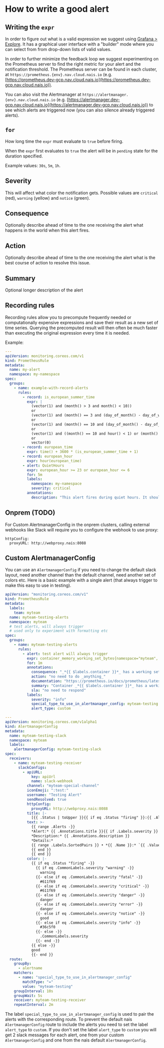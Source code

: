 # How to write a good alert

## Writing the `expr`

In order to figure out what is a valid expression we suggest using [Grafana > Explore](https://grafana.nais.io/explore). It has a graphical user interface with a "builder" mode where you can select from from drop-down lists of valid values.

In order to further minimize the feedback loop we suggest experimenting on the Prometheus server to find the right metric for your alert and the notification threshold.
The Prometheus server can be found in each cluster, at `https://prometheus.{env}.nav.cloud.nais.io` (e.g. [https://prometheus.dev-gcp.nav.cloud.nais.io](https://prometheus.dev-gcp.nav.cloud.nais.io)).

You can also visit the Alertmanager at `https://alertmanager.{env}.nav.cloud.nais.io` (e.g. [https://alertmanager.dev-gcp.nav.cloud.nais.io](https://alertmanager.dev-gcp.nav.cloud.nais.io)) to see which alerts are triggered now (you can also silence already triggered alerts).

## `for`

How long time the `expr` must evaluate to `true` before firing.

When the `expr` first evaluates to `true` the alert will be in `pending` state for the duration specified.

Example values: `30s`, `5m`, `1h`.

## Severity

This will affect what color the notification gets. Possible values are `critical` (red), `warning` (yellow) and `notice` (green).

## Consequence

Optionally describe ahead of time to the one receiving the alert what happens in the world when this alert fires.

## Action

Optionally describe ahead of time to the one receiving the alert what is the best course of action to resolve this issue.

## Summary

Optional longer description of the alert


## Recording rules

Recording rules allow you to precompute frequently needed or computationally expensive expressions and save
their result as a new set of time series. Querying the precomputed result will then often be much faster
than executing the original expression every time it is needed.

Example:

```yaml
---
apiVersion: monitoring.coreos.com/v1
kind: PrometheusRule
metadata:
  name: my-alert
  namespace: my-namespace
spec:
  groups:
    - name: example-with-record-alerts
      rules:
        - record: is_european_summer_time
          expr: |
            (vector(1) and (month() > 3 and month() < 10))
            or
            (vector(1) and (month() == 3 and (day_of_month() - day_of_week()) >= 25) and absent((day_of_month() >= 25) and (day_of_week() == 0)))
            or
            (vector(1) and (month() == 10 and (day_of_month() - day_of_week()) < 25) and absent((day_of_month() >= 25) and (day_of_week() == 0)))
            or
            (vector(1) and ((month() == 10 and hour() < 1) or (month() == 3 and hour() > 0)) and ((day_of_month() >= 25) and (day_of_week() == 0)))
            or
            vector(0)
        - record: european_time
          expr: time() + 3600 * (is_european_summer_time + 1)
        - record: european_hour
          expr: hour(european_time)
        - alert: QuietHours
          expr: european_hour >= 23 or european_hour <= 6
          for: 5m
          labels:
            namespace: my-namespace
            severity: critical
          annotations:
            description: "This alert fires during quiet hours. It should be blackholed by Alertmanager."
```

## Onprem (TODO)

For Custom AlertmanagerConfig in the onprem clusters, calling external webhooks like Slack will require you to configure the webhook to use proxy:

```
httpConfig:
  proxyURL: http://webproxy.nais:8088
```

## Custom AlertmanagerConfig

You can use an `AlertmanagerConfig` if you need to change the default slack layout,
need another channel than the default channel, need another set of colors etc.
Here is a basic example with a single alert (that always trigger to make this easy to use in testing).

```yaml
apiVersion: "monitoring.coreos.com/v1"
kind: PrometheusRule
metadata:
  labels:
    team: myteam
  name: myteam-testing-alerts
  namespace: myteam
  # test alerts, will always trigger
  # used only to experiment with formatting etc
spec:
  groups:
    - name: myteam-testing-alerts
      rules:
        - alert: test alert will always trigger
          expr: container_memory_working_set_bytes{namespace="myteam", container="myteam-myapp"} > 99
          for: 1m
          annotations:
            consequence: "_*{{ $labels.container }}*_ has a working set of {{ $value }} bytes, there is no consequence"
            action: "no need to do _anything_"
            documentation: "https://prometheus.io/docs/prometheus/latest/querying/basics/"
            summary: "Container _*{{ $labels.container }}*_ has a working set of {{ $value }} bytes."
            sla: "no need to respond"
          labels:
            severity: "info"
            special_type_to_use_in_alertmanager_config: myteam-testing
            alert_type: custom

---
apiVersion: monitoring.coreos.com/v1alpha1
kind: AlertmanagerConfig
metadata:
  name: myteam-testing-slack
  namespace: myteam
  labels:
    alertmanagerConfig: myteam-testing-slack
spec:
  receivers:
    - name: myteam-testing-receiver
      slackConfigs:
        - apiURL:
            key: apiUrl
            name: slack-webhook
          channel: "myteam-special-channel"
          iconEmoji: ":test:"
          username: "Testing Alert"
          sendResolved: true
          httpConfig:
            proxyURL: http://webproxy.nais:8088
          title: |-
            [{{ .Status | toUpper }}{{ if eq .Status "firing" }}:{{ .Alerts.Firing | len }}{{ end }}] {{ .CommonLabels.alertname }}
          text: >-
            {{ range .Alerts -}}
            *Alert:* {{ .Annotations.title }}{{ if .Labels.severity }} - `{{ .Labels.severity }}`{{ end }}
            *Description:* {{ .Annotations.description }}
            *Details:*
            {{ range .Labels.SortedPairs }} • *{{ .Name }}:* `{{ .Value }}`
            {{ end }}
            {{ end }}
          color: |-
            {{ if eq .Status "firing" -}}
              {{ if eq .CommonLabels.severity "warning" -}}
                warning
              {{- else if eq .CommonLabels.severity "fatal" -}}
                #611f69
              {{- else if eq .CommonLabels.severity "critical" -}}
                #611f69
              {{- else if eq .CommonLabels.severity "danger" -}}
                danger
              {{- else if eq .CommonLabels.severity "error" -}}
                danger
              {{- else if eq .CommonLabels.severity "notice" -}}
                good
              {{- else if eq .CommonLabels.severity "info" -}}
                #36c5f0
              {{- else -}}
                .CommonLabels.severity
              {{- end -}}
            {{ else -}}
            good
            {{- end }}
  route:
    groupBy:
      - alertname
    matchers:
      - name: "special_type_to_use_in_alertmanager_config"
        matchType: "="
        value: "myteam-testing"
    groupInterval: 10s
    groupWait: 5s
    receiver: myteam-testing-receiver
    repeatInterval: 2m
```

The label `special_type_to_use_in_alertmanager_config` is used to pair the alerts with the corresponding route.
To prevent the default nais `AlertmanagerConfig` route to include the alerts you need to
set the label `alert_type` to `custom`. If you don't set the label `alert_type` to `custom` you will get 2
slack messages for each alert, one from your custom `AlertmanagerConfig` and one from the nais default `AlertmanagerConfig`.